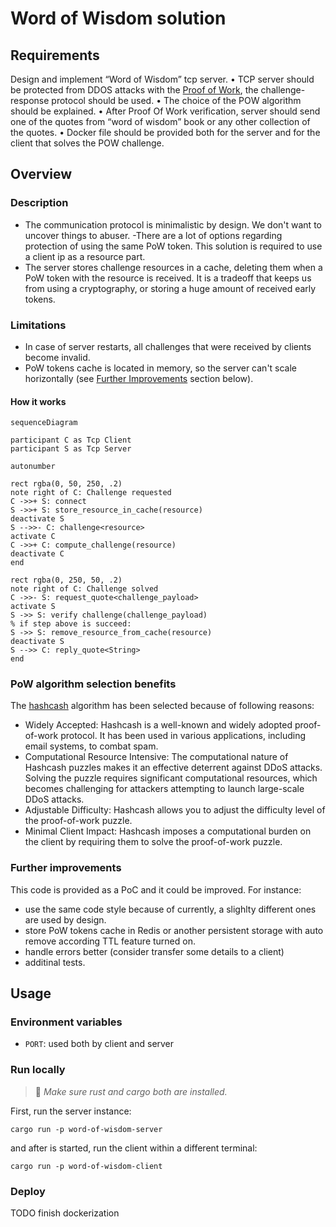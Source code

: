 # Word of Wisdom solution

## Requirements

Design and implement “Word of Wisdom” tcp server.
• TCP server should be protected from DDOS attacks with the [Proof of Work](https://en.wikipedia.org/wiki/Proof_of_work), the challenge-response protocol should be used.
• The choice of the POW algorithm should be explained.
• After Proof Of Work verification, server should send one of the quotes from “word of wisdom” book or any other collection of the quotes.
• Docker file should be provided both for the server and for the client that solves the POW challenge.

## Overview

### Description

- The communication protocol is minimalistic by design. We don't want to uncover things to abuser.
-There are a lot of options regarding protection of using the same PoW token. This solution is required to use a client ip as a resource part.
- The server stores challenge resources in a cache, deleting them when a PoW token with the resource is received. It is a tradeoff that keeps us from using a cryptography, or storing a huge amount of received early tokens.

### Limitations

- In case of server restarts, all challenges that were received by clients become invalid.
- PoW tokens cache is located in memory, so the server can't scale horizontally (see [Further Improvements](#further-improvements) section below).

#### How it works

```mermaid
sequenceDiagram

participant C as Tcp Client
participant S as Tcp Server

autonumber

rect rgba(0, 50, 250, .2)
note right of C: Challenge requested
C ->>+ S: connect
S ->>+ S: store_resource_in_cache(resource)
deactivate S
S -->>- C: challenge<resource>
activate C
C ->>+ C: compute_challenge(resource)
deactivate C
end

rect rgba(0, 250, 50, .2)
note right of C: Challenge solved
C ->>- S: request_quote<challenge_payload>
activate S
S ->> S: verify challenge(challenge_payload)
% if step above is succeed:
S ->> S: remove_resource_from_cache(resource)
deactivate S
S -->> C: reply_quote<String>
end
```

### PoW algorithm selection benefits

The [hashcash](http://www.hashcash.org/) algorithm has been selected because of following reasons:

- Widely Accepted: Hashcash is a well-known and widely adopted proof-of-work protocol. It has been used in various applications, including email systems, to combat spam.
- Computational Resource Intensive: The computational nature of Hashcash puzzles makes it an effective deterrent against DDoS attacks. Solving the puzzle requires significant computational resources, which becomes challenging for attackers attempting to launch large-scale DDoS attacks.
- Adjustable Difficulty: Hashcash allows you to adjust the difficulty level of the proof-of-work puzzle.
- Minimal Client Impact: Hashcash imposes a computational burden on the client by requiring them to solve the proof-of-work puzzle.

### Further improvements

This code is provided as a PoC and it could be improved. For instance:

- use the same code style because of currently, a slighlty different ones are used by design.
- store PoW tokens cache in Redis or another persistent storage with auto remove according TTL feature turned on.
- handle errors better (consider transfer some details to a client)
- additinal tests.

## Usage

### Environment variables

- `PORT`: used both by client and server

### Run locally

> 📝 _Make sure rust and cargo both are installed._

First, run the server instance:

```console
cargo run -p word-of-wisdom-server
```

and after is started, run the client within a different terminal:

```console
cargo run -p word-of-wisdom-client
```

### Deploy

TODO finish dockerization
